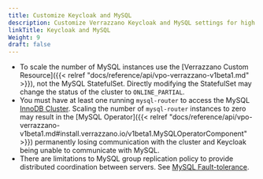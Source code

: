 ```yaml
---
title: Customize Keycloak and MySQL
description: Customize Verrazzano Keycloak and MySQL settings for high availability
linkTitle: Keycloak and MySQL
Weight: 9
draft: false
---
```


* To scale the number of MySQL instances use the [Verrazzano Custom Resource]({{< relref "docs/reference/api/vpo-verrazzano-v1beta1.md" >}}), not the MySQL StatefulSet. 
Directly modifying the StatefulSet may change the status of the cluster to `ONLINE_PARTIAL`.
* You must have at least one running `mysql-router` to access the MySQL [InnoDB Cluster](https://dev.mysql.com/doc/refman/8.0/en/mysql-innodb-cluster-introduction.html). Scaling the number of `mysql-router` instances to zero
may result in the [MySQL Operator]({{< relref "docs/reference/api/vpo-verrazzano-v1beta1.md#install.verrazzano.io/v1beta1.MySQLOperatorComponent" >}}) permanently losing communication with the cluster and Keycloak being unable to communicate with MySQL.
* There are limitations to MySQL group replication policy to provide distributed coordination between servers. See [MySQL Fault-tolerance](https://dev.mysql.com/doc/refman/8.0/en/group-replication-fault-tolerance.html).